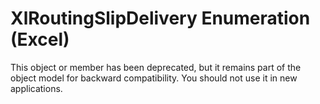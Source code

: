 
# XlRoutingSlipDelivery Enumeration (Excel)

This object or member has been deprecated, but it remains part of the object model for backward compatibility. You should not use it in new applications.


